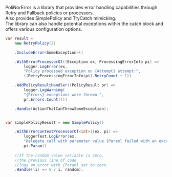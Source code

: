 ﻿PoliNorError is a library that provides error handling capabilities through Retry and Fallback policies or processors.  
Also provides SimplePolicy and TryCatch mimicking.  
The library can also handle potential exceptions within the catch block and offers various configuration options.

```csharp
var result = 
	new RetryPolicy(2)

	.IncludeError<SomeException>()

	.WithErrorProcessorOf((Exception ex, ProcessingErrorInfo pi) =>
		logger.LogError(ex, 
		"Policy processed exception on {Attempt} attempt:", 
		((RetryProcessingErrorInfo)pi).RetryCount + 1))

	.AddPolicyResultHandler((PolicyResult pr) =>
		logger.LogWarning(
		"{Errors} exceptions were thrown.",
		pr.Errors.Count()))

	.Handle(ActionThatCanThrowSomeException);


var simplePolicyResult = new SimplePolicy()

	.WithErrorContextProcessorOf<int>((ex, pi) =>
		loggerTest.LogError(ex,
		"Delegate call with parameter value {Param} failed with an exception.", 
		pi.Param))
		
	//If the random value variable is zero,
	//the previous line of code
	//logs an error with {Param} set to zero.
	.Handle((i) => 5 / i, random);
```